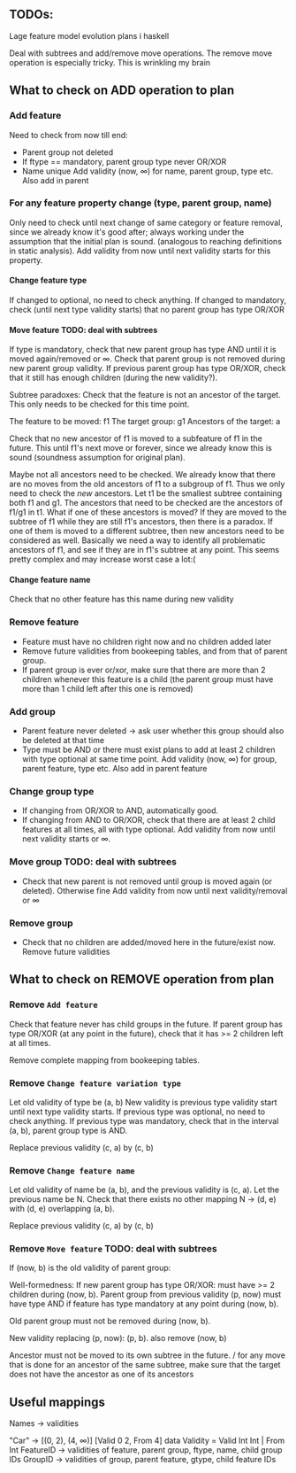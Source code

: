 ## TODOs:
Lage feature model evolution plans i haskell

Deal with subtrees and add/remove move operations. The remove move operation is especially tricky. This is wrinkling my brain

## What to check on ADD operation to plan

### Add feature

Need to check from now till end:

- Parent group not deleted
- If ftype == mandatory, parent group type never OR/XOR
- Name unique
Add validity (now, ∞) for name, parent group, type etc. Also add in parent

### For any feature property change (type, parent group, name)

Only need to check until next change of same category or feature removal, since we already know it's good after; always working under the assumption that the initial plan is sound. (analogous to reaching definitions in static analysis). Add validity from now until next validity starts for this property.

#### Change feature type

If changed to optional, no need to check anything. If changed to mandatory, check (until next type validity starts) that no parent group has type OR/XOR

#### Move feature TODO: deal with subtrees

If type is mandatory, check that new parent group has type AND until it is moved again/removed or ∞. Check that parent group is not removed during new parent group validity. If previous parent group has type OR/XOR, check that it still has enough children (during the new validity?).

Subtree paradoxes:
Check that the feature is not an ancestor of the target. This only needs to be checked for this time point. 

The feature to be moved: f1
The target group: g1
Ancestors of the target: a

Check that no new ancestor of f1 is moved to a subfeature of f1 in the future. This until f1's next move or forever, since we already know this is sound (soundness assumption for original plan). 

Maybe not all ancestors need to be checked. We already know that there are no moves from the old ancestors of f1 to a subgroup of f1. Thus we only need to check the *new* ancestors. Let t1 be the smallest subtree containing both f1 and g1. The ancestors that need to be checked are the ancestors of f1/g1 in t1.
What if one of these ancestors is moved? If they are moved to the subtree of f1 while they are still f1's ancestors, then there is a paradox. If one of them is moved to a different subtree, then new ancestors need to be considered as well. Basically we need a way to identify all problematic ancestors of f1, and see if they are in f1's subtree at any point. This seems pretty complex and may increase worst case a lot:(

#### Change feature name

Check that no other feature has this name during new validity

### Remove feature

- Feature must have no children right now and no children added later
- Remove future validities from bookeeping tables, and from that of parent group.
- If parent group is ever or/xor, make sure that there are more than 2 children whenever this feature is a child (the parent group must have more than 1 child left after this one is removed)

### Add group

- Parent feature never deleted -> ask user whether this group should also be deleted at that time
- Type must be AND or there must exist plans to add at least 2 children with type optional at same time point.
Add validity (now, ∞) for group, parent feature, type etc. Also add in parent feature

### Change group type

- If changing from OR/XOR to AND, automatically good.
- If changing from AND to OR/XOR, check that there are at least 2 child features at all times, all with type optional.
Add validity from now until next validity starts or ∞.

### Move group TODO: deal with subtrees

- Check that new parent is not removed until group is moved again (or deleted). Otherwise fine
Add validity from now until next validity/removal or ∞

### Remove group

- Check that no children are added/moved here in the future/exist now.
Remove future validities


## What to check on REMOVE operation from plan

### Remove `Add feature`

Check that feature never has child groups in the future. If parent group has type OR/XOR (at any point in the future), check that it has >= 2 children left at all times.

Remove complete mapping from bookeeping tables.

### Remove `Change feature variation type`

Let old validity of type be (a, b)
New validity is previous type validity start until next type validity starts. If previous type was optional, no need to check anything. If previous type was mandatory, check that in the interval (a, b), parent group type is AND.

Replace previous validity (c, a) by (c, b)

### Remove `Change feature name`

Let old validity of name be (a, b), and the previous validity is (c, a). Let the previous name be N. Check that there exists no other mapping N -> (d, e) with (d, e) overlapping (a, b). 

Replace previous validity (c, a) by (c, b)

### Remove `Move feature` TODO: deal with subtrees

If (now, b) is the old validity of parent group:

Well-formedness:
If new parent group has type OR/XOR: must have >= 2 children during (now, b).
Parent group from previous validity (p, now) must have type AND if feature has type mandatory at any point during (now, b).

Old parent group must not be removed during (now, b).

New validity replacing (p, now): (p, b). also remove (now, b)

Ancestor must not be moved to its own subtree in the future. / for any move that is done for an ancestor of the same subtree, make sure that the target does not have the ancestor as one of its ancestors

## Useful mappings

Names -> validities

"Car" -> [(0, 2), (4, ∞)] [Valid 0 2, From 4]
data Validity = Valid Int Int | From Int
FeatureID -> validities of feature, parent group, ftype, name, child group IDs
GroupID -> validities of group, parent feature, gtype, child feature IDs

